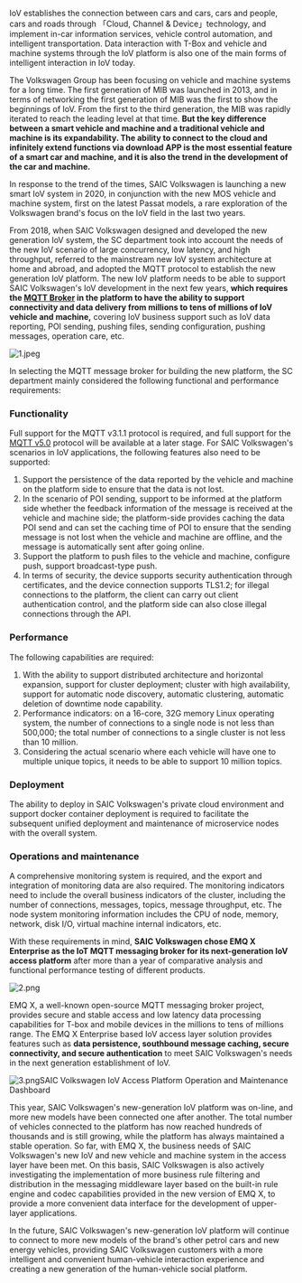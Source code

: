
IoV establishes the connection between cars and cars, cars and people, cars and roads through 「Cloud, Channel & Device」technology, and implement in-car information services, vehicle control automation, and intelligent transportation. Data interaction with T-Box and vehicle and machine systems through the IoV platform is also one of the main forms of intelligent interaction in IoV today. 

The Volkswagen Group has been focusing on vehicle and machine systems for a long time. The first generation of MIB was launched in 2013, and in terms of networking the first generation of MIB was the first to show the beginnings of IoV. From the first to the third generation, the MIB was rapidly iterated to reach the leading level at that time. **But the key difference between a smart vehicle and machine and a traditional vehicle and machine is its expandability. The ability to connect to the cloud and infinitely extend functions via download APP is the most essential feature of a smart car and machine, and it is also the trend in the development of the car and machine.**

In response to the trend of the times, SAIC Volkswagen is launching a new smart IoV system in 2020, in conjunction with the new MOS vehicle and machine system, first on the latest Passat models, a rare exploration of the Volkswagen brand's focus on the IoV field in the last two years.

From 2018, when SAIC Volkswagen designed and developed the new generation IoV system, the SC department took into account the needs of the new IoV scenario of large concurrency, low latency, and high throughput, referred to the mainstream new IoV system architecture at home and abroad, and adopted the MQTT protocol to establish the new generation IoV platform. The new IoV platform needs to be able to support SAIC Volkswagen's IoV development in the next few years, **which requires the [MQTT Broker](https://www.emqx.com/en/products/emqx)  in the platform to have the ability to support connectivity and data delivery from millions to tens of millions of IoV vehicle and machine,** covering IoV business support such as IoV data reporting, POI sending, pushing files, sending configuration, pushing messages, operation care, etc.

![1.jpeg](https://static.emqx.net/images/74feb63cc8309809382e65a841d9e8f5.jpeg)

In selecting the MQTT message broker for building the new platform, the SC department mainly considered the following functional and performance requirements:

### Functionality

Full support for the MQTT v3.1.1 protocol is required, and full support for the [MQTT v5.0](https://www.emqx.com/en/mqtt/mqtt5) protocol will be available at a later stage. For SAIC Volkswagen's scenarios in IoV applications, the following features also need to be supported:

1. Support the persistence of the data reported by the vehicle and machine on the platform side to ensure that the data is not lost.
1. In the scenario of POI sending, support to be informed at the platform side whether the feedback information of the message is received at the vehicle and machine side; the platform-side provides caching the data POI send and can set the caching time of POI to ensure that the sending message is not lost when the vehicle and machine are offline, and the message is automatically sent after going online.
1. Support the platform to push files to the vehicle and machine, configure push, support broadcast-type push.
1. In terms of security, the device supports security authentication through certificates, and the device connection supports TLS1.2; for illegal connections to the platform, the client can carry out client authentication control, and the platform side can also close illegal connections through the API.

### Performance

The following capabilities are required:

1. With the ability to support distributed architecture and horizontal expansion, support for cluster deployment; cluster with high availability, support for automatic node discovery, automatic clustering, automatic deletion of downtime node capability.
1. Performance indicators: on a 16-core, 32G memory Linux operating system, the number of connections to a single node is not less than 500,000; the total number of connections to a single cluster is not less than 10 million.
1. Considering the actual scenario where each vehicle will have one to multiple unique topics, it needs to be able to support 10 million topics.

### Deployment

The ability to deploy in SAIC Volkswagen's private cloud environment and support docker container deployment is required to facilitate the subsequent unified deployment and maintenance of microservice nodes with the overall system.

### Operations and maintenance

A comprehensive monitoring system is required, and the export and integration of monitoring data are also required. The monitoring indicators need to include the overall business indicators of the cluster, including the number of connections, messages, topics, message throughput, etc. The node system monitoring information includes the CPU of node, memory, network, disk I/O, virtual machine internal indicators, etc.

With these requirements in mind, **SAIC Volkswagen chose EMQ X Enterprise as the IoT MQTT messaging broker for its next-generation IoV access platform** after more than a year of comparative analysis and functional performance testing of different products.

![2.png](https://static.emqx.net/images/f4a466363c48f0018aecc91d6564f123.png)

EMQ X, a well-known open-source MQTT messaging broker project, provides secure and stable access and low latency data processing capabilities for T-box and mobile devices in the millions to tens of millions range. The EMQ X Enterprise based IoV access layer solution provides features such as **data persistence, southbound message caching, secure connectivity, and secure authentication** to meet SAIC Volkswagen's needs in the next generation establishment of IoV.

![3.png](https://static.emqx.net/images/131d31c9c2cdafeea323a8254bd29fd3.png)SAIC Volkswagen IoV Access Platform Operation and Maintenance Dashboard

This year, SAIC Volkswagen's new-generation IoV platform was on-line, and more new models have been connected one after another. The total number of vehicles connected to the platform has now reached hundreds of thousands and is still growing, while the platform has always maintained a stable operation. So far, with EMQ X, the business needs of SAIC Volkswagen's new IoV and new vehicle and machine system in the access layer have been met. On this basis, SAIC Volkswagen is also actively investigating the implementation of more business rule filtering and distribution in the messaging middleware layer based on the built-in rule engine and codec capabilities provided in the new version of EMQ X, to provide a more convenient data interface for the development of upper-layer applications.

In the future, SAIC Volkswagen's new-generation IoV platform will continue to connect to more new models of the brand's other petrol cars and new energy vehicles, providing SAIC Volkswagen customers with a more intelligent and convenient human-vehicle interaction experience and creating a new generation of the human-vehicle social platform.